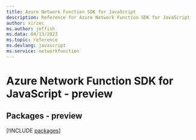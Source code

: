 ```yaml
---
title: Azure Network Function SDK for JavaScript
description: Reference for Azure Network Function SDK for JavaScript
author: xirzec
ms.author: jeffish
ms.data: 04/13/2023
ms.topic: reference
ms.devlang: javascript
ms.service: networkfunction
---
```

# Azure Network Function SDK for JavaScript - preview
## Packages - preview
[!INCLUDE [packages](network-function-index.md)]
